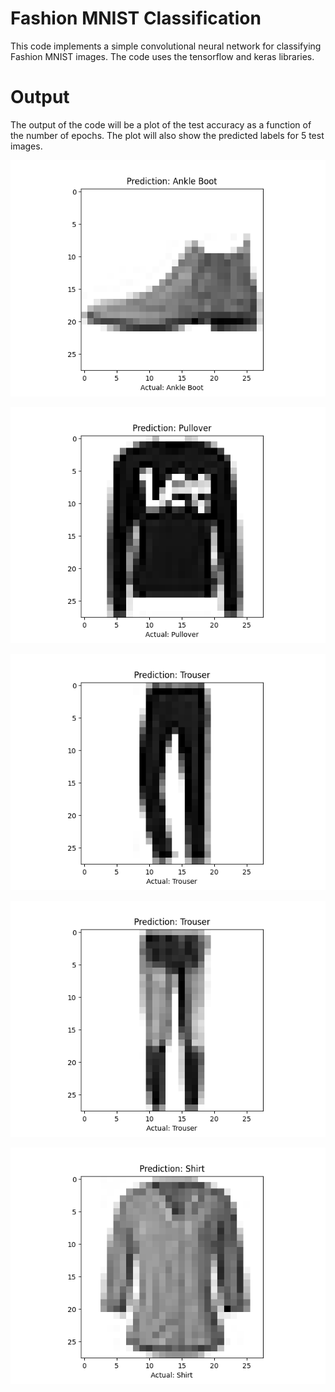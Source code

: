 # Fashion MNIST Classification
This code implements a simple convolutional neural network for classifying Fashion MNIST images. The code uses the tensorflow and keras libraries.

# Output
The output of the code will be a plot of the test accuracy as a function of the number of epochs. The plot will also show the predicted labels for 5 test images.

![Alt text](fig1.png)

![Alt text](fig2.png)

![Alt text](fig3.png)

![Alt text](fig4.png)

![Alt text](fig5.png)
